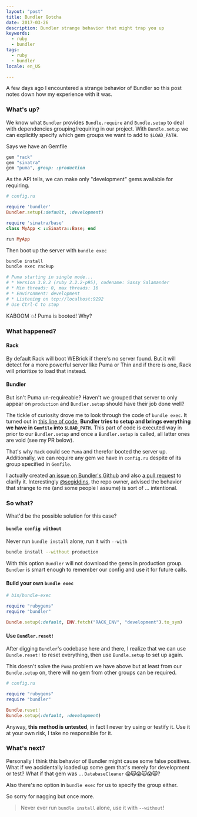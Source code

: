 ```yaml
---
layout: "post"
title: Bundler Gotcha
date: 2017-03-26
description: Bundler strange behavior that might trap you up
keywords:
  - ruby
  - bundler
tags:
  - ruby
  - bundler
locale: en_US

---
```


A few days ago I encountered a strange behavior of Bundler so this post notes
down how my experience with it was.

### What's up?

We know what `Bundler` provides `Bundle.require` and `Bundle.setup` to deal with
dependencies grouping/requiring in our project. With `Bundle.setup` we can explicitly
specify which gem groups we want to add to `$LOAD_PATH`.

Says we have an Gemfile

```ruby
gem "rack"
gem "sinatra"
gem "puma", group: :production
```

As the API tells, we can make only "development" gems available for requiring.

```ruby
# config.ru

require 'bundler'
Bundler.setup(:default, :development)

require 'sinatra/base'
class MyApp < ::Sinatra::Base; end

run MyApp
```

Then boot up the server with `bundle exec`

```sh
bundle install
bundle exec rackup

# Puma starting in single mode...
# * Version 3.8.2 (ruby 2.2.2-p95), codename: Sassy Salamander
# * Min threads: 0, max threads: 16
# * Environment: development
# * Listening on tcp://localhost:9292
# Use Ctrl-C to stop
```

KABOOM 💥! Puma is booted! Why?

### What happened?

#### Rack

By default Rack will boot WEBrick if there's no server found. But it will detect
for a more powerful server like Puma or Thin and if there is one, Rack will prioritize to
load that instead.

#### Bundler

But isn't Puma un-requireable? Haven't we grouped that server to only appear on
`production` and `Bundler.setup` should have their job done well?

The tickle of curiosity drove me to look through the code of `bundle exec`. It
turned out in [this line of code](https://github.com/bundler/bundler/blob/909979271a0c2fe0d59f6fc8c4f5a630e597f1ac/lib/bundler/cli/exec.rb#L71),
**Bundler tries to setup and brings everything we have in `Gemfile` into `$LOAD_PATH`.**
This part of code is executed way in prior to our `Bundler.setup` and once a `Bundler.setup`
is called, all latter ones are void (see my PR below).

That's why `Rack` could see `Puma` and therefor booted the server up.
Additionally, we can require any gem we have in `config.ru` despite of its group
specified in `Gemfile`.

I actually created [an issue on Bundler's Github](https://github.com/bundler/bundler/issues/5661)
and also [a pull request](https://github.com/bundler/bundler/pull/5659) to clarify it.
Interestingly [@segiddins](https://github.com/segiddins), the repo owner, advised the behavior
that strange to me (and some people I assume) is sort of ... intentional.

### So what?

What'd be the possible solution for this case?

#### `bundle config without`

Never run `bundle install` alone, run it with `--with`

```sh
bundle install --without production
```

With this option `Bundler` will not download the gems in production group.
`Bundler` is smart enough to remember our config and use it for future calls.

#### Build your own `bundle exec`

```ruby
# bin/bundle-exec

require "rubygems"
require "bundler"

Bundle.setup(:default, ENV.fetch("RACK_ENV", "development").to_sym)
```

#### Use `Bundler.reset!`

After digging `Bundler`'s codebase here and there, I realize that we can use
`Bundle.reset!` to reset everything, then use `Bundle.setup` to set up again.

This doesn't solve the `Puma` problem we have above but at least from our `Bundle.setup` on,
there will no gem from other groups can be required.

```ruby
# config.ru

require "rubygems"
require "bundler"

Bundle.reset!
Bundle.setup(:default, :development)
```

Anyway, **this method is untested**, in fact I never try using or testify it.
Use it at your own risk, I take no responsible for it.

### What's next?

Personally I think this behavior of Bundler might cause some false positives.
What if we accidentally loaded up some gem that's merely for development or test?
What if that gem was ... `DatabaseCleaner` 😱🙀😱🙀😱🙀?

Also there's no option in `bundle exec` for us to specify the group either.

So sorry for nagging but once more.

> Never ever run `bundle install` alone, use it with `--without`!
